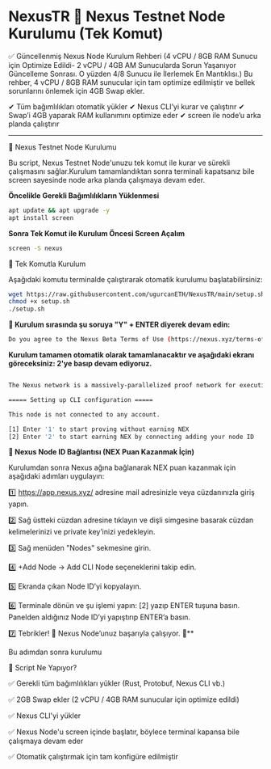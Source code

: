 # NexusTR 🔺 Nexus Testnet Node Kurulumu (Tek Komut)

✅ Güncellenmiş Nexus Node Kurulum Rehberi (4 vCPU / 8GB RAM Sunucu için Optimize Edildi- 2 vCPU / 4GB AM Sunucularda Sorun Yaşanıyor Güncelleme Sonrası. O yüzden 4/8 Sunucu ile İlerlemek En Mantıklısı.)
Bu rehber, 4 vCPU / 8GB RAM sunucular için tam optimize edilmiştir ve bellek sorunlarını önlemek için 4GB Swap ekler.

✔ Tüm bağımlılıkları otomatik yükler
✔ Nexus CLI’yi kurar ve çalıştırır
✔ Swap’i 4GB yaparak RAM kullanımını optimize eder
✔ screen ile node’u arka planda çalıştırır

---

🚀 Nexus Testnet Node Kurulumu

Bu script, Nexus Testnet Node'unuzu tek komut ile kurar ve sürekli çalışmasını sağlar.Kurulum tamamlandıktan sonra terminali kapatsanız bile screen sayesinde node arka planda çalışmaya devam eder.

**Öncelikle Gerekli Bağımlılıkların Yüklenmesi**
```bash
apt update && apt upgrade -y
apt install screen
```

**Sonra Tek Komut ile Kurulum Öncesi Screen Açalım**
```bash
screen -S nexus
```

📌 Tek Komutla Kurulum

Aşağıdaki komutu terminalde çalıştırarak otomatik kurulumu başlatabilirsiniz:

```bash
wget https://raw.githubusercontent.com/ugurcanETH/NexusTR/main/setup.sh
chmod +x setup.sh
./setup.sh
```

**📌 Kurulum sırasında şu soruya "Y" + ENTER diyerek devam edin:**
```bash
Do you agree to the Nexus Beta Terms of Use (https://nexus.xyz/terms-of-use)? (Y/n)
```

**Kurulum tamamen otomatik olarak tamamlanacaktır ve aşağıdaki ekranı göreceksiniz: 2'ye basıp devam ediyoruz.**
```bash

The Nexus network is a massively-parallelized proof network for executing and proving the Nexus zkVM.

===== Setting up CLI configuration =====

This node is not connected to any account.

[1] Enter '1' to start proving without earning NEX
[2] Enter '2' to start earning NEX by connecting adding your node ID
```

**🔗 Nexus Node ID Bağlantısı (NEX Puan Kazanmak İçin)**

Kurulumdan sonra Nexus ağına bağlanarak NEX puan kazanmak için aşağıdaki adımları uygulayın:

1️⃣ https://app.nexus.xyz/ adresine mail adresinizle veya cüzdanınızla giriş yapın.

2️⃣ Sağ üstteki cüzdan adresine tıklayın ve dişli simgesine basarak cüzdan kelimelerinizi ve private key’inizi yedekleyin.

3️⃣ Sağ menüden "Nodes" sekmesine girin.

4️⃣ +Add Node → Add CLI Node seçeneklerini takip edin.

5️⃣ Ekranda çıkan Node ID’yi kopyalayın.

6️⃣ Terminale dönün ve şu işlemi yapın: [2] yazıp ENTER tuşuna basın. Panelden aldığınız Node ID’yi yapıştırıp ENTER’a basın.

7️⃣ Tebrikler! 🎉 Nexus Node’unuz başarıyla çalışıyor. 🚀**

Bu adımdan sonra kurulumu

🔧 Script Ne Yapıyor?

✅ Gerekli tüm bağımlılıkları yükler (Rust, Protobuf, Nexus CLI vb.)

✅ 2GB Swap ekler (2 vCPU / 4GB RAM sunucular için optimize edildi)

✅ Nexus CLI'yi yükler

✅ Nexus Node'u screen içinde başlatır, böylece terminal kapansa bile çalışmaya devam eder

✅ Otomatik çalıştırmak için tam konfigüre edilmiştir


